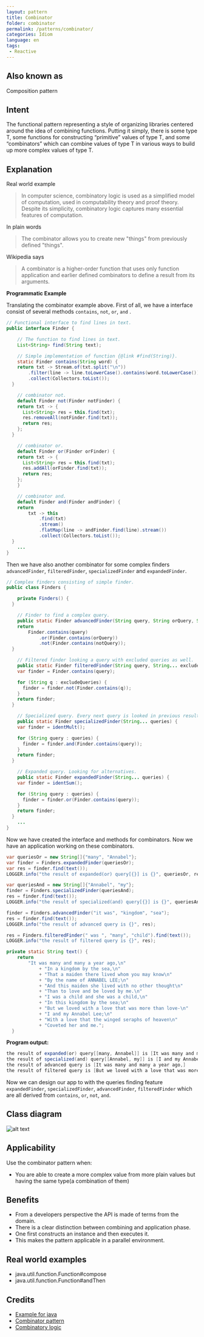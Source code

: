 ```yaml
---
layout: pattern
title: Combinator
folder: combinator
permalink: /patterns/combinator/
categories: Idiom
language: en
tags:
 - Reactive
---
```


## Also known as

Composition pattern

## Intent

The functional pattern representing a style of organizing libraries centered around the idea of combining functions.
Putting it simply, there is some type T, some functions for constructing “primitive” values of type T, and some “combinators” which can combine values of type T in various ways to build up more complex values of type T.

## Explanation

Real world example

> In computer science, combinatory logic is used as a simplified model of computation, used in computability theory and proof theory. Despite its simplicity, combinatory logic captures many essential features of computation.
> 

In plain words

> The combinator allows you to create new "things" from previously defined "things".
> 

Wikipedia says

> A combinator is a higher-order function that uses only function application and earlier defined combinators to define a result from its arguments.
> 

**Programmatic Example**

Translating the combinator example above. First of all, we have a interface consist of several methods `contains`, `not`, `or`, `and` .

```java
// Functional interface to find lines in text.
public interface Finder {

	// The function to find lines in text.
	List<String> find(String text);

	// Simple implementation of function {@link #find(String)}.
	static Finder contains(String word) {
    return txt -> Stream.of(txt.split("\n"))
        .filter(line -> line.toLowerCase().contains(word.toLowerCase()))
        .collect(Collectors.toList());
  }

	// combinator not.
	default Finder not(Finder notFinder) {
    return txt -> {
      List<String> res = this.find(txt);
      res.removeAll(notFinder.find(txt));
      return res;
    };
  }

	// combinator or.
	default Finder or(Finder orFinder) {
    return txt -> {
      List<String> res = this.find(txt);
      res.addAll(orFinder.find(txt));
      return res;
    };
	}

	// combinator and.
	default Finder and(Finder andFinder) {
    return
        txt -> this
            .find(txt)
            .stream()
            .flatMap(line -> andFinder.find(line).stream())
            .collect(Collectors.toList());
  }
	...
}
```

Then we have also another combinator for some complex finders `advancedFinder`, `filteredFinder`, `specializedFinder` and `expandedFinder`.

```java
// Complex finders consisting of simple finder.
public class Finders {

	private Finders() {
  }

	// Finder to find a complex query.
	public static Finder advancedFinder(String query, String orQuery, String notQuery) {
    return
        Finder.contains(query)
            .or(Finder.contains(orQuery))
            .not(Finder.contains(notQuery));
  }

	// Filtered finder looking a query with excluded queries as well.
	public static Finder filteredFinder(String query, String... excludeQueries) {
    var finder = Finder.contains(query);

    for (String q : excludeQueries) {
      finder = finder.not(Finder.contains(q));
    }
    return finder;
  }

	// Specialized query. Every next query is looked in previous result.
	public static Finder specializedFinder(String... queries) {
    var finder = identMult();

    for (String query : queries) {
      finder = finder.and(Finder.contains(query));
    }
    return finder;
  }

	// Expanded query. Looking for alternatives.
	public static Finder expandedFinder(String... queries) {
    var finder = identSum();

    for (String query : queries) {
      finder = finder.or(Finder.contains(query));
    }
    return finder;
  }
	...
}
```

Now we have created the interface and methods for combinators. Now we have an application working on these combinators.

```java
var queriesOr = new String[]{"many", "Annabel"};
var finder = Finders.expandedFinder(queriesOr);
var res = finder.find(text());
LOGGER.info("the result of expanded(or) query[{}] is {}", queriesOr, res);

var queriesAnd = new String[]{"Annabel", "my"};
finder = Finders.specializedFinder(queriesAnd);
res = finder.find(text());
LOGGER.info("the result of specialized(and) query[{}] is {}", queriesAnd, res);

finder = Finders.advancedFinder("it was", "kingdom", "sea");
res = finder.find(text());
LOGGER.info("the result of advanced query is {}", res);

res = Finders.filteredFinder(" was ", "many", "child").find(text());
LOGGER.info("the result of filtered query is {}", res);

private static String text() {
    return
        "It was many and many a year ago,\n"
            + "In a kingdom by the sea,\n"
            + "That a maiden there lived whom you may know\n"
            + "By the name of ANNABEL LEE;\n"
            + "And this maiden she lived with no other thought\n"
            + "Than to love and be loved by me.\n"
            + "I was a child and she was a child,\n"
            + "In this kingdom by the sea;\n"
            + "But we loved with a love that was more than love-\n"
            + "I and my Annabel Lee;\n"
            + "With a love that the winged seraphs of heaven\n"
            + "Coveted her and me.";
  }
```

**Program output:**

```java
the result of expanded(or) query[[many, Annabel]] is [It was many and many a year ago,, By the name of ANNABEL LEE;, I and my Annabel Lee;]
the result of specialized(and) query[[Annabel, my]] is [I and my Annabel Lee;]
the result of advanced query is [It was many and many a year ago,]
the result of filtered query is [But we loved with a love that was more than love-]
```

Now we can design our app to with the queries finding feature `expandedFinder`, `specializedFinder`, `advancedFinder`, `filteredFinder` which are all derived from `contains`, `or`, `not`, `and`.


## Class diagram
![alt text](./etc/combinator.urm.png "Combinator class diagram")

## Applicability
Use the combinator pattern when:

- You are able to create a more complex value from more plain values but having the same type(a combination of them)

## Benefits

- From a developers perspective the API is made of terms from the domain.
- There is a clear distinction between combining and application phase.
- One first constructs an instance and then executes it.
- This makes the pattern applicable in a parallel environment.

## Real world examples

- java.util.function.Function#compose
- java.util.function.Function#andThen

## Credits

- [Example for java](https://gtrefs.github.io/code/combinator-pattern/)
- [Combinator pattern](https://wiki.haskell.org/Combinator_pattern)
- [Combinatory logic](https://wiki.haskell.org/Combinatory_logic)
